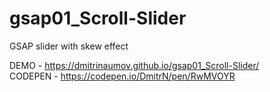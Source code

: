 # gsap01_Scroll-Slider
GSAP slider with skew effect

DEMO - https://dmitrinaumov.github.io/gsap01_Scroll-Slider/ \
CODEPEN - https://codepen.io/DmitrN/pen/RwMVOYR
